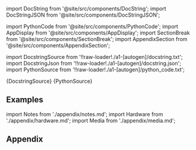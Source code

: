 
[//]: # (Custom component imports)

import DocString from '@site/src/components/DocString';
import DocStringJSON from '@site/src/components/DocStringJSON';

import PythonCode from '@site/src/components/PythonCode';
import AppDisplay from '@site/src/components/AppDisplay';
import SectionBreak from '@site/src/components/SectionBreak';
import AppendixSection from '@site/src/components/AppendixSection';

[//]: # (Docstring)

import DocstringSource from '!!raw-loader!./a1-[autogen]/docstring.txt';
import DocstringJson from '!!raw-loader!./a1-[autogen]/docstring.json';
import PythonSource from '!!raw-loader!./a1-[autogen]/python_code.txt';

<DocString>{DocstringSource}</DocString>
<DocStringJSON data={DocstringJson} />
<PythonCode GLink='NUMPY/LINALG/EIGH/EIGH.py'>{PythonSource}</PythonCode>

<SectionBreak />

    

[//]: # (Examples)

## Examples

<AppDisplay 
  GLink='NUMPY/LINALG/EIGH'
  nodeLabel='EIGH'>
</AppDisplay>

<SectionBreak />

    

[//]: # (Appendix)

import Notes from './appendix/notes.md';
import Hardware from './appendix/hardware.md';
import Media from './appendix/media.md';

## Appendix

<AppendixSection index={0} folderPath='nodes/NUMPY/LINALG/EIGH/appendix/'><Notes /></AppendixSection>
<AppendixSection index={1} folderPath='nodes/NUMPY/LINALG/EIGH/appendix/'><Hardware /></AppendixSection>
<AppendixSection index={2} folderPath='nodes/NUMPY/LINALG/EIGH/appendix/'><Media /></AppendixSection>


